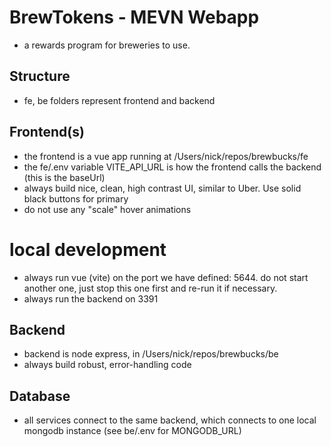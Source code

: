 # BrewTokens - MEVN Webapp #
- a rewards program for breweries to use. 

## Structure ##
- fe, be folders represent frontend and backend

## Frontend(s) ##
- the frontend is a vue app running at /Users/nick/repos/brewbucks/fe
- the fe/.env variable VITE_API_URL is how the frontend calls the backend (this is the baseUrl)
- always build nice, clean, high contrast UI, similar to Uber. Use solid black buttons for primary
- do not use any "scale" hover animations

# local development #
- always run vue (vite) on the port we have defined: 5644. do not start another one, just stop this one first and re-run it if necessary.
- always run the backend on 3391

## Backend ##
- backend is node express, in /Users/nick/repos/brewbucks/be
- always build robust, error-handling code


## Database ##
- all services connect to the same backend, which connects to one local mongodb instance (see be/.env for MONGODB_URL)

